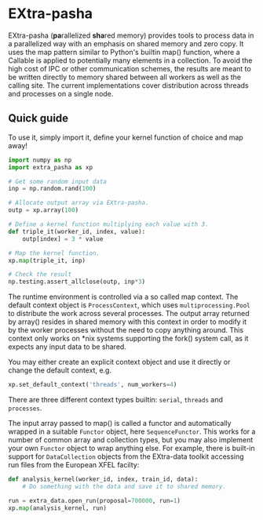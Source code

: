 # EXtra-pasha

EXtra-pasha (**pa**rallelized **sha**red memory) provides tools to process data in a parallelized way with an emphasis on shared memory and zero copy. It uses the map pattern similar to Python's builtin map() function, where a Callable is applied to potentially many elements in a collection. To avoid the high cost of IPC or other communication schemes, the results are meant to be written directly to memory shared between all workers as well as the calling site. The current implementations cover distribution across threads and processes on a single node.

## Quick guide

To use it, simply import it, define your kernel function of choice and map away!
```python
import numpy as np
import extra_pasha as xp

# Get some random input data
inp = np.random.rand(100)

# Allocate output array via EXtra-pasha.
outp = xp.array(100)

# Define a kernel function multiplying each value with 3.
def triple_it(worker_id, index, value):
    outp[index] = 3 * value

# Map the kernel function.
xp.map(triple_it, inp)

# Check the result
np.testing.assert_allclose(outp, inp*3)
```
The runtime environment is controlled via a so called map context. The default
context object is `ProcessContext`, which uses `multiprocessing.Pool` to distribute the work across several processes. The output array returned by array() resides in shared memory with this context in order to modify it by the worker processes without the need to copy anything around. This context only works on \*nix systems supporting the fork() system call, as it expects any input data to be shared.

You may either create an explicit context object and use it directly or change the default context, e.g.

```python
xp.set_default_context('threads', num_workers=4)
```
There are three different context types builtin: `serial`, `threads` and `processes`.

The input array passed to map() is called a functor and automatically wrapped in a suitable `Functor` object, here `SequenceFunctor`. This works for a number of common array and collection types, but you may also implement your own `Functor` object to wrap anything else. For example, there is built-in support for `DataCollection` objects from the EXtra-data toolkit accessing run files from the European XFEL facilty:
```python
def analysis_kernel(worker_id, index, train_id, data):
    # Do something with the data and save it to shared memory.

run = extra_data.open_run(proposal=700000, run=1)
xp.map(analysis_kernel, run)
```